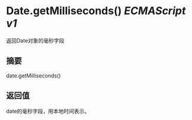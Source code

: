 # Date.getMilliseconds() _ECMAScript v1_

返回Date对象的毫秒字段

## 摘要

date.getMilliseconds()

## 返回值

date的毫秒字段，用本地时间表示。


